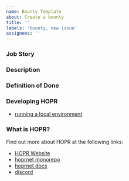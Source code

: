 ```yaml
---
name: Bounty Template
about: Create a bounty
title: ''
labels: 'bounty, new issue'
assignees: ''
---
```


<!--- Please DO NOT remove the automatically added 'new issue' label -->
<!--- Provide a general summary of the issue in the Title above -->

### Job Story

### Description

### Definition of Done

### Developing HOPR

- [running a local environment](https://github.com/hoprnet/hoprnet#develop)

### What is HOPR?

Find out more about HOPR at the following links:

- [HOPR Website](https://hoprnet.org)
- [hoprnet monorepo](https://github.com/hoprnet/hoprnet)
- [hoprnet docs](http://docs.hoprnet.org)
- [discord](https://discord.com/invite/dEAWC4G)
